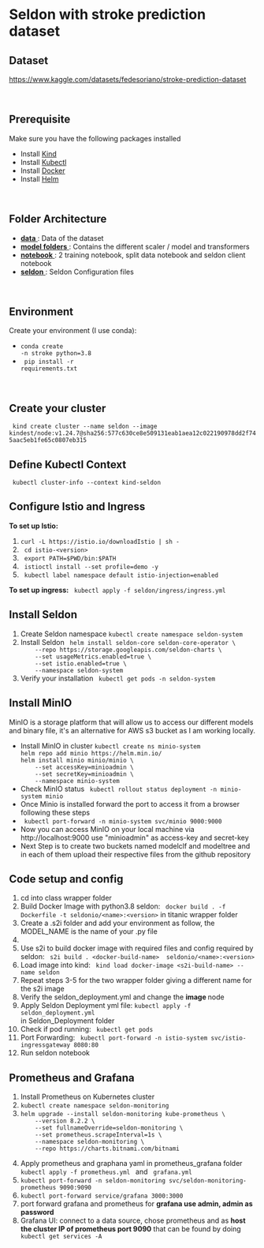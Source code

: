 # Seldon with stroke prediction dataset 

## Dataset

https://www.kaggle.com/datasets/fedesoriano/stroke-prediction-dataset


<br>

## Prerequisite
<div> 
Make sure you have the following packages installed
    <ul>
        <li> Install <a href="https://kind.sigs.k8s.io/docs/user/quick-start/"> Kind </a> </li>
        <li> Install <a href="https://kubernetes.io/fr/docs/tasks/tools/install-kubectl/"> Kubectl </a> </li>
        <li> Install <a href="https://docs.docker.com/"> Docker </a> </li>
        <li> Install <a href="https://helm.sh/docs/intro/install/"> Helm </a> </li>
    <ul>
 </div>




<br>

## Folder Architecture
<ul>
    
<li> <ins> <strong>data</strong> </ins> :  Data of the dataset </li>

<li> <ins> <strong>model folders</strong> </ins> :  Contains the different scaler / model and transformers </li>

<li> <ins> <strong>notebook</strong> </ins> : 2 training notebook, split data notebook and seldon client notebook  </li>

<li> <ins> <strong>seldon</strong> </ins> :  Seldon Configuration files</li>
</ul>
</br>

## Environment

Create your environment (I use conda): 
    <ul>
        <li> <code>conda create -n  stroke python=3.8 </code></li>
        <li> <code> pip install -r requirements.txt</code></li>
    </ul>
</br>

## Create your cluster

<code> kind create cluster --name seldon --image kindest/node:v1.24.7@sha256:577c630ce8e509131eab1aea12c022190978dd2f745aac5eb1fe65c0807eb315</code>

## Define Kubectl Context

<code> kubectl cluster-info --context kind-seldon </code>

## Configure Istio and Ingress

<div>
<strong>To set up Istio:</strong>
    <ol>
        <li> <code>curl -L https://istio.io/downloadIstio | sh - </code></li>
        <li> <code> cd istio-&ltversion> </code> </li>
        <li> <code> export PATH=$PWD/bin:$PATH </code> </li>
        <li> <code> istioctl install --set profile=demo -y </code> </li>
        <li> <code> kubectl label namespace default istio-injection=enabled </code> </li>
    </ol>
</div>
<div> 
   <strong> To set up ingress:</strong>
    <code> kubectl apply -f seldon/ingress/ingress.yml </code>
</div>

## Install Seldon

<div> 
    <ol>
        <li> Create Seldon namespace <code>kubectl create namespace seldon-system</code></li>
        <li> Install Seldon <code> helm install seldon-core seldon-core-operator \
    --repo https://storage.googleapis.com/seldon-charts \
    --set usageMetrics.enabled=true \
    --set istio.enabled=true \
    --namespace seldon-system </code> </li>
    <li> Verify your installation <code> kubectl get pods -n seldon-system </code> </li>
    </ol>
</div>

## Install MinIO

MinIO is a storage platform that will allow us to access our different models and binary file, it's an alternative for AWS s3 bucket as I am working locally.
<ul>
<li> Install MinIO in cluster
<code>kubectl create ns minio-system
helm repo add minio https://helm.min.io/
helm install minio minio/minio \
    --set accessKey=minioadmin \
    --set secretKey=minioadmin \
    --namespace minio-system </code>
</li>
<li> Check MinIO status 
<code> kubectl rollout status deployment -n minio-system minio </code>
<li> Once Minio is installed forward the port to access it from a browser following these steps  
</li>
<li> <code> kubectl port-forward -n minio-system svc/minio 9000:9000  </code>
</li>
<li> Now you can access MinIO on your local machine via http://localhost:9000 use "minioadmin" as access-key and secret-key </li>
<li> Next Step is to create two buckets named modelclf and modeltree and in each of them upload their respective files from the github repository </li>
</ul>


## Code setup and config
<ol>
<li> cd into class wrapper folder
<li> Build Docker Image with python3.8 seldon: <code> docker build . -f Dockerfile -t seldonio/&ltname&gt:&ltversion&gt</code> in titanic wrapper folder
<li> Create a .s2i folder and add your environment as follow, the MODEL_NAME is the name of your .py file <li>
<li> Use s2i to build docker image with required files and config required by seldon: <code> s2i build . &ltdocker-build-name&gt  seldonio/&ltname&gt:&ltversion&gt </code>
<li> Load image into kind: <code> kind load docker-image &lts2i-build-name&gt --name seldon </code></li>
<li> Repeat steps 3-5 for the two wrapper folder giving a different name for the s2i image
<li> Verify the seldon_deployment.yml and change the <strong> image </strong> node
<li> Apply Seldon Deployment yml file: <code>kubectl apply -f seldon_deployment.yml</code></li> in Seldon_Deployment folder
<li> Check if pod running: <code> kubectl get pods</code></li>
<li> Port Forwarding: <code> kubectl port-forward -n istio-system svc/istio-ingressgateway 8080:80 </code>
<li> Run seldon notebook
</ol>



## Prometheus and Grafana

<ol>
   
 <li> Install Prometheus on Kubernetes cluster </li>
 <li> <code>kubectl create namespace seldon-monitoring</code></li>

<li> <code>helm upgrade --install seldon-monitoring kube-prometheus \
    --version 8.2.2 \
    --set fullnameOverride=seldon-monitoring \
    --set prometheus.scrapeInterval=1s \
    --namespace seldon-monitoring \
    --repo https://charts.bitnami.com/bitnami
    </code></li>

<li>  Apply prometheus and graphana yaml in prometheus_grafana folder <code> kubectl apply -f prometheus.yml </code> and <code> grafana.yml </code> </li>
<li><code>kubectl port-forward -n seldon-monitoring svc/seldon-monitoring-prometheus 9090:9090</code></li>
<li><code>kubectl port-forward service/grafana 3000:3000</code></li>
<li> port forward grafana and prometheus for <strong> grafana use admin, admin as password </strong>
<li> Grafana UI: connect to a data source, chose prometheus and as <strong>host the cluster IP of prometheus port 9090</strong> that can be found by doing <code> kubectl get services -A </code> 
</li>
</ol>


